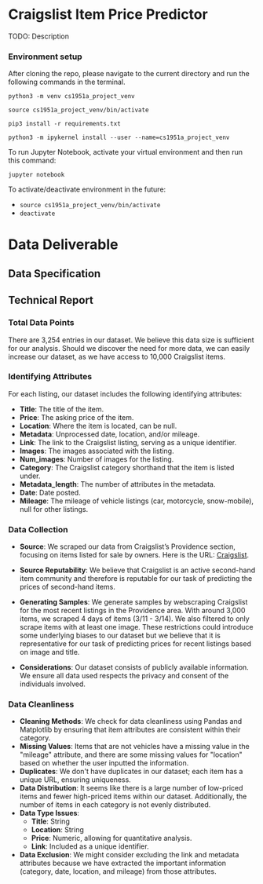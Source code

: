 # Craigslist Item Price Predictor

TODO: Description

### Environment setup

After cloning the repo, please navigate to the current directory and run the following commands in the terminal.

`python3 -m venv cs1951a_project_venv`

`source cs1951a_project_venv/bin/activate`

`pip3 install -r requirements.txt`

`python3 -m ipykernel install --user --name=cs1951a_project_venv`

To run Jupyter Notebook, activate your virtual environment and then run this command:

`jupyter notebook`

To activate/deactivate environment in the future:

- `source cs1951a_project_venv/bin/activate`
- `deactivate`

# Data Deliverable

## Data Specification

## Technical Report

### Total Data Points

There are 3,254 entries in our dataset. We believe this data size is sufficient for our analysis. Should we discover the need for more data, we can easily increase our dataset, as we have access to 10,000 Craigslist items.

### Identifying Attributes

For each listing, our dataset includes the following identifying attributes:

- **Title**: The title of the item.
- **Price**: The asking price of the item.
- **Location**: Where the item is located, can be null.
- **Metadata**: Unprocessed date, location, and/or mileage.
- **Link**: The link to the Craigslist listing, serving as a unique identifier.
- **Images**: The images associated with the listing.
- **Num_images**: Number of images for the listing.
- **Category**: The Craigslist category shorthand that the item is listed under.
- **Metadata_length**: The number of attributes in the metadata.
- **Date**: Date posted.
- **Mileage**: The mileage of vehicle listings (car, motorcycle, snow-mobile), null for other listings.

### Data Collection

- **Source**: We scraped our data from Craigslist’s Providence section, focusing on items listed for sale by owners. Here is the URL: [Craigslist](https://providence.craigslist.org/search/sss?purveyor=owner#search=1~gallery~0~0).

- **Source Reputability**: We believe that Craigslist is an active second-hand item community and therefore is reputable for our task of predicting the prices of second-hand items.

- **Generating Samples**: We generate samples by webscraping Craigslist for the most recent listings in the Providence area. With around 3,000 items, we scraped 4 days of items (3/11 - 3/14). We also filtered to only scrape items with at least one image. These restrictions could introduce some underlying biases to our dataset but we believe that it is representative for our task of predicting prices for recent listings based on image and title.

- **Considerations**: Our dataset consists of publicly available information. We ensure all data used respects the privacy and consent of the individuals involved.

### Data Cleanliness

- **Cleaning Methods**: We check for data cleanliness using Pandas and Matplotlib by ensuring that item attributes are consistent within their category.
- **Missing Values**: Items that are not vehicles have a missing value in the "mileage" attribute, and there are some missing values for "location" based on whether the user inputted the information.
- **Duplicates**: We don't have duplicates in our dataset; each item has a unique URL, ensuring uniqueness.
- **Data Distribution**: It seems like there is a large number of low-priced items and fewer high-priced items within our dataset. Additionally, the number of items in each category is not evenly distributed.
- **Data Type Issues**:
  - **Title**: String
  - **Location**: String
  - **Price**: Numeric, allowing for quantitative analysis.
  - **Link**: Included as a unique identifier.
- **Data Exclusion**: We might consider excluding the link and metadata attributes because we have extracted the important information (category, date, location, and mileage) from those attributes.
